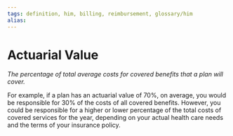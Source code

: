 ```yaml
---
tags: definition, him, billing, reimbursement, glossary/him
alias:
---
```

# Actuarial Value
*The percentage of total average costs for covered benefits that a plan will cover.*

For example, if a plan has an actuarial value of 70%, on average, you would be responsible for 30% of the costs of all covered benefits. However, you could be responsible for a higher or lower percentage of the total costs of covered services for the year, depending on your actual health care needs and the terms of your insurance policy.